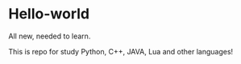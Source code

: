 # Hello-world
All new, needed to learn.

This is repo for study Python, C++, JAVA, Lua and other languages!
